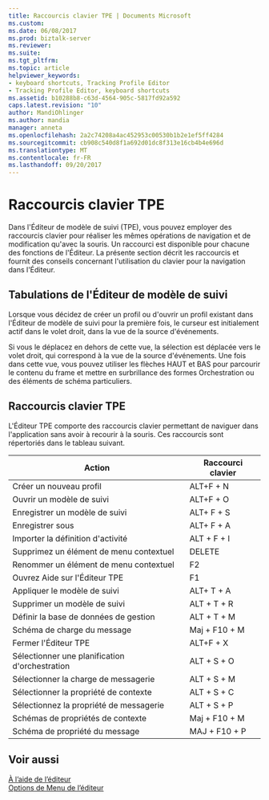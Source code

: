 ```yaml
---
title: Raccourcis clavier TPE | Documents Microsoft
ms.custom: 
ms.date: 06/08/2017
ms.prod: biztalk-server
ms.reviewer: 
ms.suite: 
ms.tgt_pltfrm: 
ms.topic: article
helpviewer_keywords:
- keyboard shortcuts, Tracking Profile Editor
- Tracking Profile Editor, keyboard shortcuts
ms.assetid: b10288b8-c63d-4564-905c-5817fd92a592
caps.latest.revision: "10"
author: MandiOhlinger
ms.author: mandia
manager: anneta
ms.openlocfilehash: 2a2c74208a4ac452953c00530b1b2e1ef5ff4284
ms.sourcegitcommit: cb908c540d8f1a692d01dc8f313e16cb4b4e696d
ms.translationtype: MT
ms.contentlocale: fr-FR
ms.lasthandoff: 09/20/2017
---
```

# <a name="tpe-keyboard-shortcuts"></a>Raccourcis clavier TPE
Dans l'Éditeur de modèle de suivi (TPE), vous pouvez employer des raccourcis clavier pour réaliser les mêmes opérations de navigation et de modification qu'avec la souris. Un raccourci est disponible pour chacune des fonctions de l'Éditeur. La présente section décrit les raccourcis et fournit des conseils concernant l'utilisation du clavier pour la navigation dans l'Éditeur.  
  
## <a name="tpe-tabs"></a>Tabulations de l'Éditeur de modèle de suivi  
 Lorsque vous décidez de créer un profil ou d'ouvrir un profil existant dans l'Éditeur de modèle de suivi pour la première fois, le curseur est initialement actif dans le volet droit, dans la vue de la source d'événements.  
  
 Si vous le déplacez en dehors de cette vue, la sélection est déplacée vers le volet droit, qui correspond à la vue de la source d'événements. Une fois dans cette vue, vous pouvez utiliser les flèches HAUT et BAS pour parcourir le contenu du frame et mettre en surbrillance des formes Orchestration ou des éléments de schéma particuliers.  
  
## <a name="tpe-keyboard-shortcuts"></a>Raccourcis clavier TPE  
 L'Éditeur TPE comporte des raccourcis clavier permettant de naviguer dans l'application sans avoir à recourir à la souris. Ces raccourcis sont répertoriés dans le tableau suivant.  
  
|Action|Raccourci clavier|  
|------------|-----------------------|  
|Créer un nouveau profil|ALT+F + N|  
|Ouvrir un modèle de suivi|ALT+F + O|  
|Enregistrer un modèle de suivi|ALT+ F + S|  
|Enregistrer sous|ALT+ F + A|  
|Importer la définition d'activité|ALT + F + I|  
|Supprimez un élément de menu contextuel|DELETE|  
|Renommer un élément de menu contextuel|F2|  
|Ouvrez Aide sur l'Éditeur TPE|F1|  
|Appliquer le modèle de suivi|ALT+ T + A|  
|Supprimer un modèle de suivi|ALT + T + R|  
|Définir la base de données de gestion|ALT + T + M|  
|Schéma de charge du message|Maj + F10 + M|  
|Fermer l'Éditeur TPE|ALT+F + X|  
|Sélectionner une planification d'orchestration|ALT + S + O|  
|Sélectionner la charge de messagerie|ALT + S + M|  
|Sélectionner la propriété de contexte|ALT + S + C|  
|Sélectionnez la propriété de messagerie|ALT + S + P|  
|Schémas de propriétés de contexte|Maj + F10 + M|  
|Schéma de propriété du message|MAJ + F10 + P|  
  
## <a name="see-also"></a>Voir aussi  
 [À l’aide de l’éditeur](../core/using-the-tpe.md)   
 [Options de Menu de l’éditeur](../core/tpe-menu-options.md)